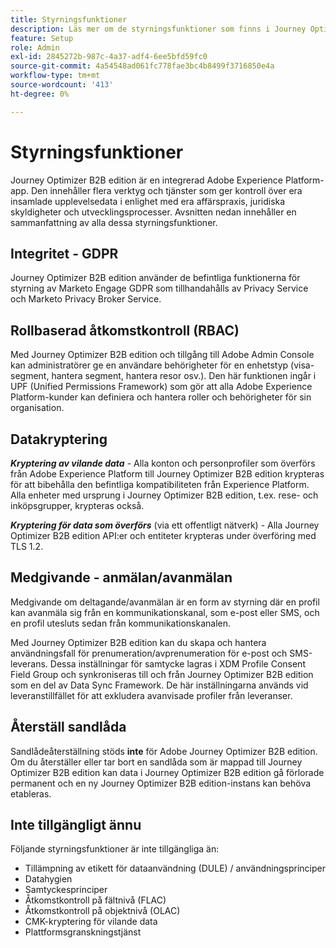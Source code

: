 ```yaml
---
title: Styrningsfunktioner
description: Läs mer om de styrningsfunktioner som finns i Journey Optimizer B2B edition.
feature: Setup
role: Admin
exl-id: 2845272b-987c-4a37-adf4-6ee5bfd59fc0
source-git-commit: 4a54548ad061fc778fae3bc4b8499f3716850e4a
workflow-type: tm+mt
source-wordcount: '413'
ht-degree: 0%

---
```


# Styrningsfunktioner

Journey Optimizer B2B edition är en integrerad Adobe Experience Platform-app. Den innehåller flera verktyg och tjänster som ger kontroll över era insamlade upplevelsedata i enlighet med era affärspraxis, juridiska skyldigheter och utvecklingsprocesser. Avsnitten nedan innehåller en sammanfattning av alla dessa styrningsfunktioner.

## Integritet - GDPR

Journey Optimizer B2B edition använder de befintliga funktionerna för styrning av Marketo Engage GDPR som tillhandahålls av Privacy Service och Marketo Privacy Broker Service.

## Rollbaserad åtkomstkontroll (RBAC)

Med Journey Optimizer B2B edition och tillgång till Adobe Admin Console kan administratörer ge en användare behörigheter för en enhetstyp (visa-segment, hantera segment, hantera resor osv.). Den här funktionen ingår i UPF (Unified Permissions Framework) som gör att alla Adobe Experience Platform-kunder kan definiera och hantera roller och behörigheter för sin organisation.

## Datakryptering

**_Kryptering av vilande data_** - Alla konton och personprofiler som överförs från Adobe Experience Platform till Journey Optimizer B2B edition krypteras för att bibehålla den befintliga kompatibiliteten från Experience Platform. Alla enheter med ursprung i Journey Optimizer B2B edition, t.ex. rese- och inköpsgrupper, krypteras också.

**_Kryptering för data som överförs_** (via ett offentligt nätverk) - Alla Journey Optimizer B2B edition API:er och entiteter krypteras under överföring med TLS 1.2.

## Medgivande - anmälan/avanmälan

Medgivande om deltagande/avanmälan är en form av styrning där en profil kan avanmäla sig från en kommunikationskanal, som e-post eller SMS, och en profil utesluts sedan från kommunikationskanalen.

Med Journey Optimizer B2B edition kan du skapa och hantera användningsfall för prenumeration/avprenumeration för e-post och SMS-leverans. Dessa inställningar för samtycke lagras i XDM Profile Consent Field Group och synkroniseras till och från Journey Optimizer B2B edition som en del av Data Sync Framework. De här inställningarna används vid leveranstillfället för att exkludera avanvisade profiler från leveranser.

## Återställ sandlåda

Sandlådeåterställning stöds **inte** för Adobe Journey Optimizer B2B edition. Om du återställer eller tar bort en sandlåda som är mappad till Journey Optimizer B2B edition kan data i Journey Optimizer B2B edition gå förlorade permanent och en ny Journey Optimizer B2B edition-instans kan behöva etableras.

## Inte tillgängligt ännu

Följande styrningsfunktioner är inte tillgängliga än:

* Tillämpning av etikett för dataanvändning (DULE) / användningsprinciper
* Datahygien
* Samtyckesprinciper
* Åtkomstkontroll på fältnivå (FLAC)
* Åtkomstkontroll på objektnivå (OLAC)
* CMK-kryptering för vilande data
* Plattformsgranskningstjänst
